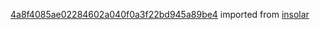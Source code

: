 [4a8f4085ae02284602a040f0a3f22bd945a89be4](https://github.com/insolar/insolar/commit/4a8f4085ae02284602a040f0a3f22bd945a89be4) imported from [insolar](https://github.com/insolar/insolar)
